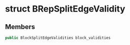 # struct BRepSplitEdgeValidity


## Members

```cpp
public BlockSplitEdgeValidities block_validities

```



